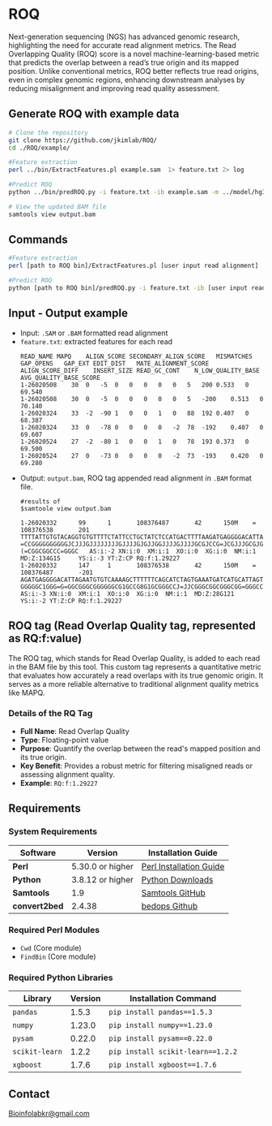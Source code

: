 # ROQ
Next-generation sequencing (NGS) has advanced genomic research, highlighting the need for accurate read alignment metrics. The Read Overlapping Quality (ROQ) score is a novel machine-learning-based metric that predicts the overlap between a read’s true origin and its mapped position. Unlike conventional metrics, ROQ better reflects true read origins, even in complex genomic regions, enhancing downstream analyses by reducing misalignment and improving read quality assessment.


## Generate ROQ with example data
```bash
# Clone the repository
git clone https://github.com/jkimlab/ROQ/
cd ./ROQ/example/

#Feature extraction
perl ../bin/ExtractFeatures.pl example.sam  1> feature.txt 2> log

#Predict ROQ
python ../bin/predROQ.py -i feature.txt -ib example.sam -m ../model/hg38_bowtie_model.pkl -o ./ 

# View the updated BAM file
samtools view output.bam  

```

## Commands
```bash
#Feature extraction
perl [path to ROQ bin]/ExtractFeatures.pl [user input read alignment]  1> feature.txt 2> log

#Predict ROQ
python [path to ROQ bin]/predROQ.py -i feature.txt -ib [user input read alignment] -m [path to ROQ model]/hg38_bowtie_model.pkl -o [output directory] 

```


## Input - Output example
- Input: `.SAM` or `.BAM` formatted read alignment
- `feature.txt`: extracted features for each read
  ```text
  READ_NAME	MAPQ	ALIGN_SCORE	SECONDARY_ALIGN_SCORE	MISMATCHES	GAP_OPENS	GAP_EXT	EDIT_DIST	MATE_ALIGNMENT_SCORE	ALIGN_SCORE_DIFF	INSERT_SIZE	READ_GC_CONT	N_LOW_QUALITY_BASE	AVG_QUALITY_BASE_SCORE
  1-26020508	30	0	-5	0	0	0	0	0	5	200	0.533	0	69.540
  1-26020508	30	0	-5	0	0	0	0	0	5	-200	0.513	0	70.140
  1-26020324	33	-2	-90	1	0	0	1	0	88	192	0.407	0	68.387
  1-26020324	33	0	-78	0	0	0	0	-2	78	-192	0.407	0	69.607
  1-26020524	27	-2	-80	1	0	0	1	0	78	193	0.373	0	69.500
  1-26020524	27	0	-73	0	0	0	0	-2	73	-193	0.420	0	69.280
  ```
- Output: `output.bam`, ROQ tag appended read alignment in `.BAM` format file.
  ```text
  #results of
  $samtoole view output.bam
  
  1-26020332      99      1       108376487       42      150M    =       108376538       201     TTTTATTGTGTACAGGTGTGTTTTCTATTCCTGCTATCTCCATGACTTTTAAGATGAGGGGACATTAGAATGTGTCAAAGGCTTTTTTCAGCATCTAGTGAAATGATCATGCATTAGTGTGTGTGTGTGAGTGTTTGTGTGTTCTGTAAG   =CCGGGGGGGGGGJCJJJGJJJJJJJJGJJJJGJGJJGGJJJJGJJJJGCGJCCG=JCGJJJGCGJGC=JCGGJGGGGCGGGCGGG=GGCGG8=GGGGGGJGGCGCGGGG=GGGGCCG=CCGGCGGGGGGGGC=(=CGGCGGCCC=GGGC   AS:i:-2 XN:i:0  XM:i:1  XO:i:0  XG:i:0  NM:i:1  MD:Z:134G15     YS:i:-3 YT:Z:CP RQ:f:1.29227
  1-26020332      147     1       108376538       42      150M    =       108376487       -201    AGATGAGGGGACATTAGAATGTGTCAAAAGCTTTTTTCAGCATCTAGTGAAATGATCATGCATTAGTGTGTGTGTGTGAGTGTGTGTGTGTTCTGTAAGTTTCTTTATATGGTGGATTAAATTGTACTTTTGTATGTTGAACCATTCCTG   GGGGGC1GGG=G=GGCGGGCGGGGGGCG1GCCG8G1GCGGGCCJ=JJCGGGCGGCGGGCGG=GGGCC8CCCGCC1GCGGGCGCCGG=JCCJJGGGGJCJG=CJJJCJJJCCCGJCJGJJGJGJJJGJJCJJJGJJJJGGGGGGGGGG==C   AS:i:-3 XN:i:0  XM:i:1  XO:i:0  XG:i:0  NM:i:1  MD:Z:28G121     YS:i:-2 YT:Z:CP RQ:f:1.29227
  ```

## ROQ tag (Read Overlap Quality tag, represented as RQ:f:value)
The ROQ tag, which stands for Read Overlap Quality, is added to each read in the BAM file by this tool. This custom tag represents a quantitative metric that evaluates how accurately a read overlaps with its true genomic origin. It serves as a more reliable alternative to traditional alignment quality metrics like MAPQ.

### Details of the RQ Tag
- **Full Name**: Read Overlap Quality
- **Type**: Floating-point value
- **Purpose**: Quantify the overlap between the read's mapped position and its true origin.
- **Key Benefit**: Provides a robust metric for filtering misaligned reads or assessing alignment quality.
- **Example**: `RQ:f:1.29227`
  



## Requirements

### System Requirements

| Software          | Version       | Installation Guide                                    |
|--------------------|---------------|------------------------------------------------------|
| **Perl**          | 5.30.0 or higher | [Perl Installation Guide](https://www.perl.org/get.html) |
| **Python**        | 3.8.12 or higher | [Python Downloads](https://www.python.org/downloads/)  |
| **Samtools**      | 1.9  | [Samtools GitHub](https://github.com/samtools/samtools) |
| **convert2bed**   | 2.4.38        | [bedops Github](https://github.com/bedops/bedops)     |

### Required Perl Modules
- `Cwd` (Core module)
- `FindBin` (Core module)

### Required Python Libraries
| Library         | Version   | Installation Command               |
|------------------|-----------|------------------------------------|
| `pandas`        | 1.5.3     | `pip install pandas==1.5.3`        |
| `numpy`         | 1.23.0    | `pip install numpy==1.23.0`        |
| `pysam`         | 0.22.0    | `pip install pysam==0.22.0`        |
| `scikit-learn`  | 1.2.2     | `pip install scikit-learn==1.2.2`  |
| `xgboost`       | 1.7.6     | `pip install xgboost==1.7.6`       |


## Contact
Bioinfolabkr@gmail.com
